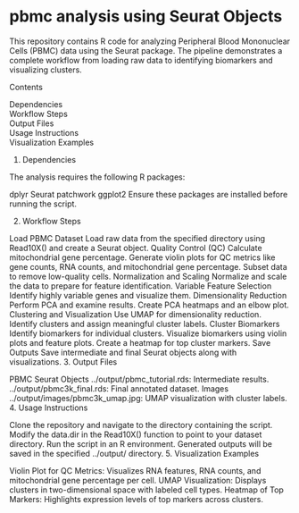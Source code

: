 # pbmc analysis using Seurat Objects

This repository contains R code for analyzing Peripheral Blood Mononuclear Cells (PBMC) data using the Seurat package. The pipeline demonstrates a complete workflow from loading raw data to identifying biomarkers and visualizing clusters.

Contents

Dependencies  
Workflow Steps  
Output Files  
Usage Instructions  
Visualization Examples  
1. Dependencies

The analysis requires the following R packages:

dplyr
Seurat
patchwork
ggplot2
Ensure these packages are installed before running the script.

2. Workflow Steps

Load PBMC Dataset
Load raw data from the specified directory using Read10X() and create a Seurat object.
Quality Control (QC)
Calculate mitochondrial gene percentage.
Generate violin plots for QC metrics like gene counts, RNA counts, and mitochondrial gene percentage.
Subset data to remove low-quality cells.
Normalization and Scaling
Normalize and scale the data to prepare for feature identification.
Variable Feature Selection
Identify highly variable genes and visualize them.
Dimensionality Reduction
Perform PCA and examine results.
Create PCA heatmaps and an elbow plot.
Clustering and Visualization
Use UMAP for dimensionality reduction.
Identify clusters and assign meaningful cluster labels.
Cluster Biomarkers
Identify biomarkers for individual clusters.
Visualize biomarkers using violin plots and feature plots.
Create a heatmap for top cluster markers.
Save Outputs
Save intermediate and final Seurat objects along with visualizations.
3. Output Files

PBMC Seurat Objects
../output/pbmc_tutorial.rds: Intermediate results.
../output/pbmc3k_final.rds: Final annotated dataset.
Images
../output/images/pbmc3k_umap.jpg: UMAP visualization with cluster labels.
4. Usage Instructions

Clone the repository and navigate to the directory containing the script.
Modify the data.dir in the Read10X() function to point to your dataset directory.
Run the script in an R environment.
Generated outputs will be saved in the specified ../output/ directory.
5. Visualization Examples

Violin Plot for QC Metrics:
Visualizes RNA features, RNA counts, and mitochondrial gene percentage per cell.
UMAP Visualization:
Displays clusters in two-dimensional space with labeled cell types.
Heatmap of Top Markers:
Highlights expression levels of top markers across clusters.
